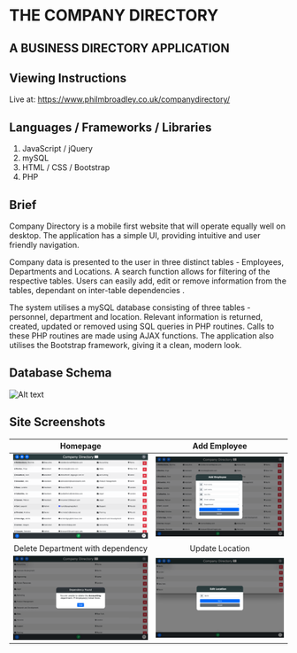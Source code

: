 # THE COMPANY DIRECTORY

## A BUSINESS DIRECTORY APPLICATION

## Viewing Instructions

Live at: https://www.philmbroadley.co.uk/companydirectory/

## Languages / Frameworks / Libraries

1. JavaScript / jQuery
2. mySQL
3. HTML / CSS / Bootstrap
4. PHP

## Brief

Company Directory is a mobile first website that will operate equally well on desktop. The application has a simple UI, providing intuitive and user friendly navigation.

Company data is presented to the user in three distinct tables - Employees, Departments and Locations. A search function allows for filtering of the respective tables. Users can easily add, edit or remove information from the tables, dependant on inter-table dependencies .

The system utilises a mySQL database consisting of three tables - personnel, department and location. Relevant information is returned, created, updated or removed using SQL queries in PHP routines. Calls to these PHP routines are made using AJAX functions. The application also utilises the Bootstrap framework, giving it a clean, modern look.

## Database Schema

![Alt text](images/db_scheme?raw=true "Optional Title")

## Site Screenshots

|                               Homepage                                |                              Add Employee                             |
| :-------------------------------------------------------------------: | :--------------------------------------------------------------------: |
|  ![Alt text](images/homepage.png?raw=true "Optional Title")   | ![Alt text](images/add_employee.png?raw=true "Optional Title") |
|            Delete Department with dependency                          |                              Update Location                            |
| ![Alt text](images/delete_department_dependency.png?raw=true "Optional Title") | ![Alt text](images/update_location.png?raw=true )                | 


